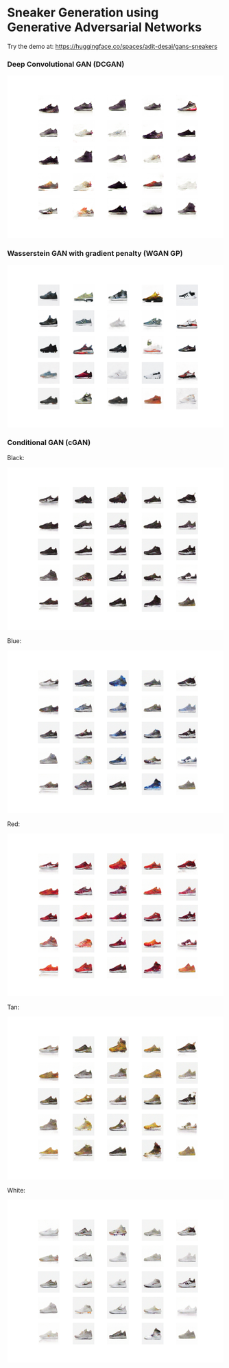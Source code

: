 # Sneaker Generation using Generative Adversarial Networks

Try the demo at: https://huggingface.co/spaces/adit-desai/gans-sneakers

### Deep Convolutional GAN (DCGAN)
![DCGAN results](./DCGAN/results.png)

### Wasserstein GAN with gradient penalty (WGAN GP)
![WGAN GP results](./WGAN%20GP/results.png)

### Conditional GAN (cGAN)
Black:

![cGAN results for label black](cGAN/results_black.png)


Blue:

![cGAN results for label blue](cGAN/results_blue.png)


Red:

![cGAN results for label red](cGAN/results_red.png)


Tan:

![cGAN results for label tan](cGAN/results_tan.png)


White:

![cGAN results for label white](cGAN/results_white.png)